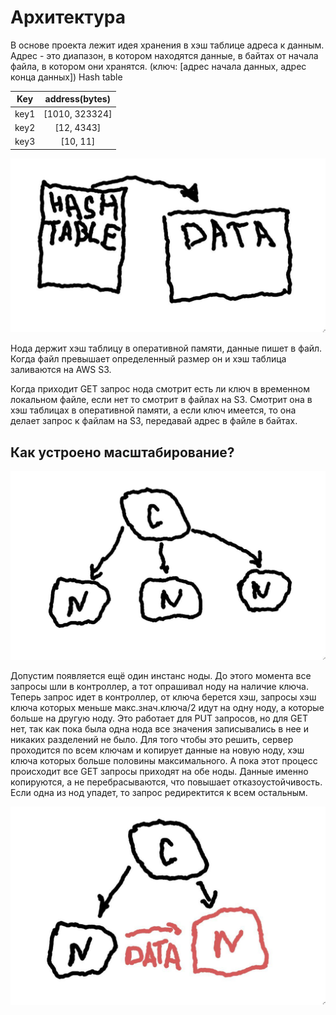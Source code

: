 
# Архитектура 

В основе проекта лежит идея хранения в хэш таблице адреса к данным.
Адрес - это диапазон, в котором находятся данные, в байтах от начала файла, в котором они хранятся. (ключ: [адрес начала данных, адрес конца данных])
Hash table

| Key  |   address(bytes)  |
|------|:-----------------:|
| key1 |  [1010, 323324]   |
| key2 |    [12, 4343]     |
| key3 |    [10, 11]       |


![alt text](https://github.com/vladkiriyak/nimble_test/blob/master/presentation_sorce/photo_2020-08-12_20-51-41.jpg?raw=true)


Нода держит хэш таблицу в оперативной памяти, данные пишет в файл. Когда файл превышает определенный размер он и хэш таблица заливаются на AWS S3.

Когда приходит GET запрос нода смотрит есть ли ключ в временном локальном файле, если нет то смотрит в файлах на S3. Смотрит она в хэш таблицах в оперативной памяти, а если ключ имеется, то она делает запрос к файлам на S3, передавай адрес в файле в байтах.


## Как устроено масштабирование?
![alt text](https://github.com/vladkiriyak/nimble_test/blob/master/presentation_sorce/photo_2020-08-12_20-56-34.jpg?raw=true)

Допустим появляется ещё один инстанс ноды. До этого момента все запросы шли в контроллер, а тот опрашивал ноду на наличие ключа. Теперь запрос идет в контроллер, от ключа берется хэш, запросы хэш ключа которых меньше макс.знач.ключа/2 идут на одну ноду, а которые больше на другую ноду.
Это работает для PUT запросов, но для GET нет, так как пока была одна нода все значения записывались в нее и никаких разделений не было. Для того чтобы это решить, сервер проходится по всем ключам и копирует данные на новую ноду, хэш ключа которых больше половины максимального. А пока этот процесс происходит все GET запросы приходят на обе ноды. Данные именно копируются, а не перебрасываются, что повышает отказоустойчивость. Если одна из нод упадет, то запрос редиректится к всем остальным.

![alt text](https://github.com/vladkiriyak/nimble_test/blob/master/presentation_sorce/photo_2020-08-12_22-01-20.jpg?raw=true)






